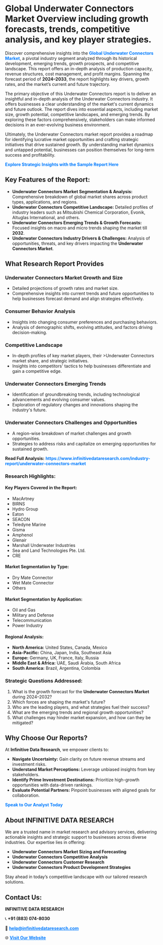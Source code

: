 <h1>Global Underwater Connectors Market Overview including growth forecasts, trends, competitive analysis, and key player strategies.</h1>
<p>
Discover comprehensive insights into the 
<a href="https://www.infinitivedataresearch.com/industry-report/underwater-connectors-market" rel="dofollow" style="color: #007BFF; text-decoration: none;"><strong>Global Underwater Connectors Market</strong></a>, a pivotal industry segment analyzed through its historical development, emerging trends, growth prospects, and competitive landscape. This report offers an in-depth analysis of production capacity, revenue structures, cost management, and profit margins. Spanning the forecast period of <strong>2024–2033</strong>, the report highlights key drivers, growth rates, and the market’s current and future trajectory.
</p>
<p>
The primary objective of this Underwater Connectors report is to deliver an insightful and in-depth analysis of the Underwater Connectors industry. It offers businesses a clear understanding of the market's current dynamics and future outlook. The report dives into essential aspects, including market size, growth potential, competitive landscapes, and emerging trends. By exploring these factors comprehensively, stakeholders can make informed decisions in an ever-evolving business environment.
</p>
<p>
Ultimately, the Underwater Connectors market report provides a roadmap for identifying lucrative market opportunities and crafting strategic initiatives that drive sustained growth. By understanding market dynamics and untapped potential, businesses can position themselves for long-term success and profitability.
</p>
<p>
<a href="https://www.infinitivedataresearch.com/request-sample/reportId=106382" style="color: #007BFF; text-decoration: none;"><strong>Explore Strategic Insights with the Sample Report Here</strong></a>
</p>

<h2>Key Features of the Report:</h2>
<ul>
<li><strong>Underwater Connectors Market Segmentation & Analysis:</strong> Comprehensive breakdown of global market shares across product types, applications, and regions.</li>
<li><strong>Underwater Connectors Competitive Landscape:</strong> Detailed profiles of industry leaders such as Mitsubishi Chemical Corporation, Evonik, Altuglas International, and others.</li>
<li><strong>Underwater Connectors Emerging Trends & Growth Forecasts:</strong> Focused insights on macro and micro trends shaping the market till <strong>2032</strong>.</li>
<li><strong>Underwater Connectors Industry Drivers & Challenges:</strong> Analysis of opportunities, threats, and key drivers impacting the <strong>Underwater Connectors Market</strong>.</li>
</ul>

<h2>What Research Report Provides</h2>
<h3>Underwater Connectors Market Growth and Size</h3>
<ul>
<li>Detailed projections of growth rates and market size.</li>
<li>Comprehensive insights into current trends and future opportunities to help businesses forecast demand and align strategies effectively.</li>
</ul>

<h3>Consumer Behavior Analysis</h3>
<ul>
<li>Insights into changing consumer preferences and purchasing behaviors.</li>
<li>Analysis of demographic shifts, evolving attitudes, and factors driving decision-making.</li>
</ul>

<h3>Competitive Landscape</h3>
<ul>
<li>In-depth profiles of key market players, their >Underwater Connectors market share, and strategic initiatives.</li>
<li>Insights into competitors' tactics to help businesses differentiate and gain a competitive edge.</li>
</ul>

<h3>Underwater Connectors Emerging Trends</h3>
<ul>
<li>Identification of groundbreaking trends, including technological advancements and evolving consumer values.</li>
<li>Exploration of regulatory changes and innovations shaping the industry's future.</li>
</ul>

<h3>Underwater Connectors Challenges and Opportunities</h3>
<ul>
<li>A region-wise breakdown of market challenges and growth opportunities.</li>
<li>Strategies to address risks and capitalize on emerging opportunities for sustained growth.</li>
</ul>
<p><strong>Read Full Analysis:</strong> <a href="https://www.infinitivedataresearch.com/industry-report/underwater-connectors-market" rel="dofollow" style="color: #007BFF; text-decoration: none;"><strong>https://www.infinitivedataresearch.com/industry-report/underwater-connectors-market</strong></a></p>
<h3>Research Highlights:</h3>
<h4>Key Players Covered in the Report:</h4>
<ul><li>MacArtney</li><li>BIRNS</li><li>Hydro Group</li><li>Eaton</li><li>SEACON</li><li>Teledyne Marine</li><li>Gisma</li><li>Amphenol</li><li>Glenair</li><li>Marshall Underwater Industries</li><li>Sea and Land Technologies Pte. Ltd.</li><li>CRE</li></ul>
<h4>Market Segmentation by Type:</h4>
<ul><li>Dry Mate Connector</li><li>Wet Mate Connector</li><li>Others</li></ul>
<h4>Market Segmentation by Application:</h4>
<ul><li>Oil and Gas</li><li>Military and Defense</li><li>Telecommunication</li><li>Power Industry</li></ul>

<h4>Regional Analysis:</h4>
<ul>
<li><strong>North America:</strong> United States, Canada, Mexico</li>
<li><strong>Asia-Pacific:</strong> China, Japan, India, Southeast Asia</li>
<li><strong>Europe:</strong> Germany, UK, France, Italy, Russia</li>
<li><strong>Middle East & Africa:</strong> UAE, Saudi Arabia, South Africa</li>
<li><strong>South America:</strong> Brazil, Argentina, Colombia</li>
</ul>

<h3>Strategic Questions Addressed:</h3>
<ol>
<li>What is the growth forecast for the <strong>Underwater Connectors Market</strong> during 2024–2032?</li>
<li>Which forces are shaping the market's future?</li>
<li>Who are the leading players, and what strategies fuel their success?</li>
<li>What are the emerging trends and regional growth opportunities?</li>
<li>What challenges may hinder market expansion, and how can they be mitigated?</li>
</ol>

<h2>Why Choose Our Reports?</h2>
<p>At <strong>Infinitive Data Research</strong>, we empower clients to:</p>
<ul>
<li><strong>Navigate Uncertainty:</strong> Gain clarity on future revenue streams and investment risks.</li>
<li><strong>Understand Market Perceptions:</strong> Leverage unbiased insights from key stakeholders.</li>
<li><strong>Identify Prime Investment Destinations:</strong> Prioritize high-growth opportunities with data-driven rankings.</li>
<li><strong>Evaluate Potential Partners:</strong> Pinpoint businesses with aligned goals for collaboration.</li>
</ul>
<p><a href="https://www.infinitivedataresearch.com/industry-report/underwater-connectors-market" rel="dofollow" style="color: #007BFF; text-decoration: none;"><strong>Speak to Our Analyst Today</strong></a></p>

<h2>About INFINITIVE DATA RESEARCH</h2>
<p>We are a trusted name in market research and advisory services, delivering actionable insights and strategic support to businesses across diverse industries. Our expertise lies in offering:</p>
<ul>
<li><strong>Underwater Connectors Market Sizing and Forecasting</strong></li>
<li><strong>Underwater Connectors Competitive Analysis</strong></li>
<li><strong>Underwater Connectors Customer Research</strong></li>
<li><strong>Underwater Connectors Product Development Strategies</strong></li>
</ul>
<p>Stay ahead in today’s competitive landscape with our tailored research solutions.</p>

<h2>Contact Us:</h2>
<p><strong>INFINITIVE DATA RESEARCH</strong></p>
<p>📞 <strong>+91 (883) 074-8030</strong></p>
<p>📧 <strong><a href="mailto:help@infinitivedataresearch.com" style="color: #007BFF;">help@infinitivedataresearch.com</a></strong></p>
<p>🌐 <strong><a href="https://www.infinitivedataresearch.com" rel="dofollow" style="color: #007BFF;">Visit Our Website</a></strong></p>
